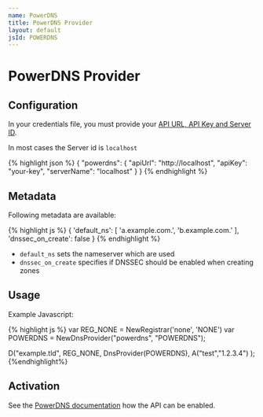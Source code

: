 ```yaml
---
name: PowerDNS
title: PowerDNS Provider
layout: default
jsId: POWERDNS
---
```

# PowerDNS Provider

## Configuration
In your credentials file, you must provide your [API URL, API Key and Server ID](https://doc.powerdns.com/authoritative/http-api/index.html). 

In most cases the Server id is `localhost`

{% highlight json %}
{
  "powerdns": {
    "apiUrl": "http://localhost",
    "apiKey": "your-key",
    "serverName": "localhost"
  }
}
{% endhighlight %}

## Metadata
Following metadata are available:

{% highlight js %}
{
    'default_ns': [
        'a.example.com.',
        'b.example.com.'
    ],
    'dnssec_on_create': false
}
{% endhighlight %}

- `default_ns` sets the nameserver which are used
- `dnssec_on_create` specifies if DNSSEC should be enabled when creating zones

## Usage
Example Javascript:

{% highlight js %}
var REG_NONE = NewRegistrar('none', 'NONE')
var POWERDNS = NewDnsProvider("powerdns", "POWERDNS");

D("example.tld", REG_NONE, DnsProvider(POWERDNS),
    A("test","1.2.3.4")
);
{%endhighlight%}

## Activation
See the [PowerDNS documentation](https://doc.powerdns.com/authoritative/http-api/index.html) how the API can be enabled.
